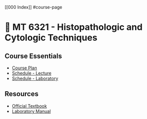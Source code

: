 [[000 Index]] #course-page

# 📓 MT 6321 - Histopathologic and Cytologic Techniques

## Course Essentials
- [Course Plan]()
- [Schedule - Lecture]()
- [Schedule - Laboratory]()

## Resources
- [Official Textbook]()
- [Laboratory Manual]()